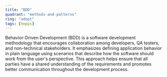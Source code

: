```yaml
---
title: "BDD"
quadrant: "methods-and-patterns"
ring: "adopt"
tags: [hmpps]
---
```


Behavior-Driven Development (BDD) is a software development methodology that encourages collaboration among developers, QA testers, and non-technical stakeholders. It emphasizes defining application behavior in plain language using scenarios that describe how the software should work from the user's perspective. This approach helps ensure that all parties have a shared understanding of the requirements and promotes better communication throughout the development process.
